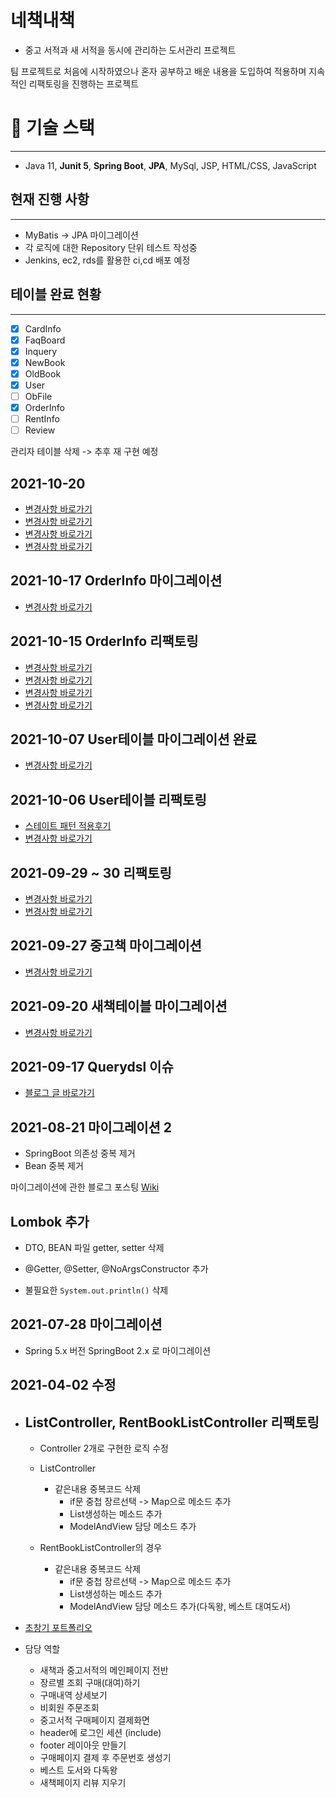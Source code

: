 # 네책내책
- 중고 서적과 새 서적을 동시에 관리하는 도서관리 프로젝트

팀 프로젝트로 처음에 시작하였으나 혼자 공부하고 배운 내용을 도입하여
적용하며 지속적인 리팩토링을 진행하는 프로젝트

# 📌 기술 스택

---

- Java 11, **Junit 5**,  **Spring Boot**, **JPA**, MySql, JSP, HTML/CSS, JavaScript

## 현재 진행 사항

---

- MyBatis -> JPA 마이그레이션
- 각 로직에 대한 Repository 단위 테스트 작성중
- Jenkins, ec2, rds를 활용한 ci,cd 배포 예정

## 테이블 완료 현황

---

- [x] CardInfo
- [x] FaqBoard
- [x] Inquery
- [x] NewBook
- [x] OldBook
- [x] User
- [ ] ObFile
- [X] OrderInfo
- [ ] RentInfo
- [ ] Review

관리자 테이블 삭제 -> 추후 재 구현 예정

## 2021-10-20
- [변경사항 바로가기](https://github.com/lsj8367/Project/pull/42)
- [변경사항 바로가기](https://github.com/lsj8367/Project/pull/41)
- [변경사항 바로가기](https://github.com/lsj8367/Project/pull/40)
- [변경사항 바로가기](https://github.com/lsj8367/Project/pull/39)

## 2021-10-17 OrderInfo 마이그레이션
- [변경사항 바로가기](https://github.com/lsj8367/Project/pull/38)

## 2021-10-15 OrderInfo 리팩토링
- [변경사항 바로가기](https://github.com/lsj8367/Project/pull/37)
- [변경사항 바로가기](https://github.com/lsj8367/Project/pull/36)
- [변경사항 바로가기](https://github.com/lsj8367/Project/pull/35)
- [변경사항 바로가기](https://github.com/lsj8367/Project/pull/34)

## 2021-10-07 User테이블 마이그레이션 완료
- [변경사항 바로가기](https://github.com/lsj8367/Project/pull/33)

## 2021-10-06 User테이블 리팩토링
- [스테이트 패턴 적용후기](https://lsj8367.github.io/til/TIL-designPattern/)
- [변경사항 바로가기](https://github.com/lsj8367/Project/pull/32)

## 2021-09-29 ~ 30 리팩토링
- [변경사항 바로가기](https://github.com/lsj8367/Project/pull/30)
- [변경사항 바로가기](https://github.com/lsj8367/Project/pull/29)

## 2021-09-27 중고책 마이그레이션
- [변경사항 바로가기](https://github.com/lsj8367/Project/pull/27)

## 2021-09-20 새책테이블 마이그레이션
- [변경사항 바로가기](https://github.com/lsj8367/Project/pull/22)

## 2021-09-17 Querydsl 이슈
- [블로그 글 바로가기](https://lsj8367.github.io/til/TIL-querydsl/)

## 2021-08-21 마이그레이션 2
- SpringBoot 의존성 중복 제거
- Bean 중복 제거

마이그레이션에 관한 블로그 포스팅 [Wiki](https://github.com/lsj8367/Project/wiki)

## Lombok 추가
  * DTO, BEAN 파일 getter, setter 삭제
  * @Getter, @Setter, @NoArgsConstructor 추가

* 불필요한 `System.out.println()` 삭제

## 2021-07-28 마이그레이션
- Spring 5.x 버전 SpringBoot 2.x 로 마이그레이션

## 2021-04-02 수정
* ## ListController, RentBookListController 리팩토링
  * Controller 2개로 구현한 로직 수정

  * ListController
    * 같은내용 중복코드 삭제
      * if문 중첩 장르선택 -> Map으로 메소드 추가
      * List생성하는 메소드 추가
      * ModelAndView 담당 메소드 추가

  * RentBookListController의 경우
    * 같은내용 중복코드 삭제
      * if문 중첩 장르선택 -> Map으로 메소드 추가
      * List생성하는 메소드 추가
      * ModelAndView 담당 메소드 추가(다독왕, 베스트 대여도서)
  
- [초창기 포트폴리오](https://github.com/lsj8367/Project/blob/master/%ED%8F%AC%ED%8A%B8%ED%8F%B4%EB%A6%AC%EC%98%A4.pdf)

- 담당 역할
  - 새책과 중고서적의 메인페이지 전반
  - 장르별 조회 구매(대여)하기
  - 구매내역 상세보기
  - 비회원 주문조회
  - 중고서적 구매페이지 결제화면
  - header에 로그인 세션 (include)
  - footer 레이아웃 만들기
  - 구매페이지 결제 후 주문번호 생성기
  - 베스트 도서와 다독왕
  - 새책페이지 리뷰 지우기
